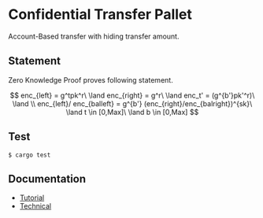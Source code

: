 # Confidential Transfer Pallet
Account-Based transfer with hiding transfer amount.

## Statement

Zero Knowledge Proof proves following statement.

$$
enc_{left} = g^tpk^r\ \land enc_{right} = g^r\ \land enc_t' = (g^{b'}pk'^r)\ \land \\ enc_{left}/ enc_{balleft} = g^{b'} (enc_{right}/enc_{balright})^{sk}\ \land t \in [0,Max]\ \land b \in [0,Max]
$$

## Test

```shell
$ cargo test
```

## Documentation

- [Tutorial](https://kogarashinetwork.github.io/Kogarashi/tutorial/confidential_transfer_pallet/)
- [Technical](https://kogarashinetwork.github.io/Kogarashi/constraints/confidential_transfer_constraints/)

